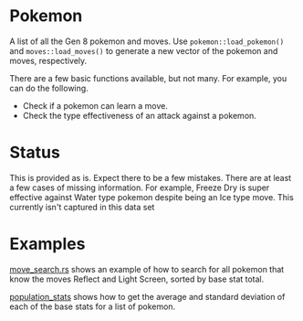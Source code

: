 # Pokemon
A list of all the Gen 8 pokemon and moves. Use `pokemon::load_pokemon()` and
`moves::load_moves()` to generate a new vector of the pokemon and moves,
respectively.

There are a few basic functions available, but not many. For example, you can do
the following.

* Check if a pokemon can learn a move.
* Check the type effectiveness of an attack against a pokemon.

# Status
This is provided as is. Expect there to be a few mistakes. There are at
least a few cases of missing information. For example, Freeze Dry is super
effective against Water type pokemon despite being an Ice type move. This
currently isn't captured in this data set

# Examples
[move\_search.rs](pokemon_stats/examples/move_search.rs) shows an example of how
to search for all pokemon that know the moves Reflect and Light Screen, sorted
by base stat total.

[population\_stats](pokemon_stats/examples/population_stats.rs) shows how to get
the average and standard deviation of each of the base stats for a list of
pokemon.
